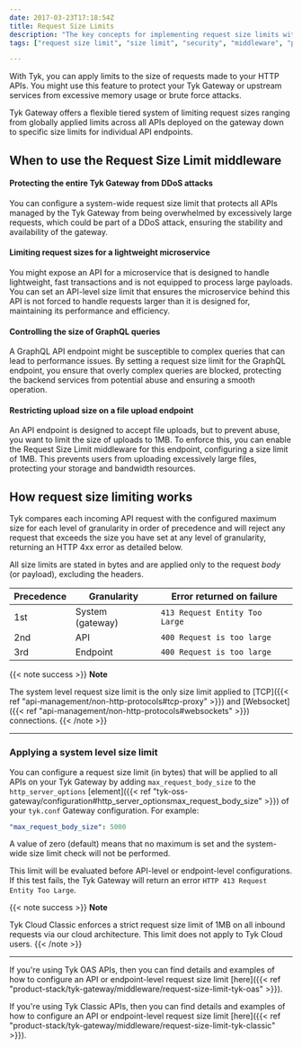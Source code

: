 ```yaml
---
date: 2017-03-23T17:18:54Z
title: Request Size Limits
description: "The key concepts for implementing request size limits with Tyk"
tags: ["request size limit", "size limit", "security", "middleware", "per-API", "per-endpoint"]

---
```


With Tyk, you can apply limits to the size of requests made to your HTTP APIs. You might use this feature to protect your Tyk Gateway or upstream services from excessive memory usage or brute force attacks.

Tyk Gateway offers a flexible tiered system of limiting request sizes ranging from globally applied limits across all APIs deployed on the gateway down to specific size limits for individual API endpoints.

## When to use the Request Size Limit middleware

#### Protecting the entire Tyk Gateway from DDoS attacks
You can configure a system-wide request size limit that protects all APIs managed by the Tyk Gateway from being overwhelmed by excessively large requests, which could be part of a DDoS attack, ensuring the stability and availability of the gateway.

#### Limiting request sizes for a lightweight microservice
You might expose an API for a microservice that is designed to handle lightweight, fast transactions and is not equipped to process large payloads. You can set an API-level size limit that ensures the microservice behind this API is not forced to handle requests larger than it is designed for, maintaining its performance and efficiency.

#### Controlling the size of GraphQL queries
A GraphQL API endpoint might be susceptible to complex queries that can lead to performance issues. By setting a request size limit for the GraphQL endpoint, you ensure that overly complex queries are blocked, protecting the backend services from potential abuse and ensuring a smooth operation.

#### Restricting upload size on a file upload endpoint
An API endpoint is designed to accept file uploads, but to prevent abuse, you want to limit the size of uploads to 1MB. To enforce this, you can enable the Request Size Limit middleware for this endpoint, configuring a size limit of 1MB. This prevents users from uploading excessively large files, protecting your storage and bandwidth resources.

## How request size limiting works

Tyk compares each incoming API request with the configured maximum size for each level of granularity in order of precedence and will reject any request that exceeds the size you have set at any level of granularity, returning an HTTP 4xx error as detailed below.

All size limits are stated in bytes and are applied only to the request _body_ (or payload), excluding the headers.

| Precedence | Granularity      | Error returned on failure      |
|------------|------------------|--------------------------------|
| 1st        | System (gateway) | `413 Request Entity Too Large` |
| 2nd        | API              | `400 Request is too large`     |
| 3rd        | Endpoint         | `400 Request is too large`     |

{{< note success >}}
**Note**

The system level request size limit is the only size limit applied to [TCP]({{< ref "api-management/non-http-protocols#tcp-proxy" >}}) and [Websocket]({{< ref "api-management/non-http-protocols#websockets" >}}) connections.
{{< /note >}}

<hr>

### Applying a system level size limit
You can configure a request size limit (in bytes) that will be applied to all APIs on your Tyk Gateway by adding `max_request_body_size` to the `http_server_options` [element]({{< ref "tyk-oss-gateway/configuration#http_server_optionsmax_request_body_size" >}}) of your `tyk.conf` Gateway configuration. For example:
```yaml
"max_request_body_size": 5000
```
A value of zero (default) means that no maximum is set and the system-wide size limit check will not be performed.

This limit will be evaluated before API-level or endpoint-level configurations. If this test fails, the Tyk Gateway will return an error `HTTP 413 Request Entity Too Large`.

{{< note success >}}
**Note**  

Tyk Cloud Classic enforces a strict request size limit of 1MB on all inbound requests via our cloud architecture. This limit does not apply to Tyk Cloud users.
{{< /note >}}

<hr>

If you're using Tyk OAS APIs, then you can find details and examples of how to configure an API or endpoint-level request size limit [here]({{< ref "product-stack/tyk-gateway/middleware/request-size-limit-tyk-oas" >}}).

If you're using Tyk Classic APIs, then you can find details and examples of how to configure an API or endpoint-level request size limit [here]({{< ref "product-stack/tyk-gateway/middleware/request-size-limit-tyk-classic" >}}).

<!-- proposed "summary box" to be shown graphically on each middleware page
 ## Request Size Limit middleware summary
  - The Request Size Limit middleware is an optional stage in Tyk's API Request processing chain, sitting between the [TBC]() and [TBC]() middleware.
  - The Request Size Limit middleware can be configured at the system level within the Gateway config, or per-API or per-endpoint level within the API Definition and is supported by the API Designer within the Tyk Dashboard. 
 -->
